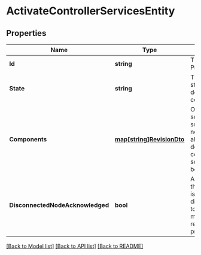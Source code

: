 # ActivateControllerServicesEntity

## Properties

Name | Type | Description | Notes
------------ | ------------- | ------------- | -------------
**Id** | **string** | The id of the ProcessGroup | [optional] 
**State** | **string** | The desired state of the descendant components | [optional] 
**Components** | [**map[string]RevisionDto**](RevisionDTO.md) | Optional services to schedule. If not specified, all authorized descendant controller services will be used. | [optional] 
**DisconnectedNodeAcknowledged** | **bool** | Acknowledges that this node is disconnected to allow for mutable requests to proceed. | [optional] 

[[Back to Model list]](../README.md#documentation-for-models) [[Back to API list]](../README.md#documentation-for-api-endpoints) [[Back to README]](../README.md)


